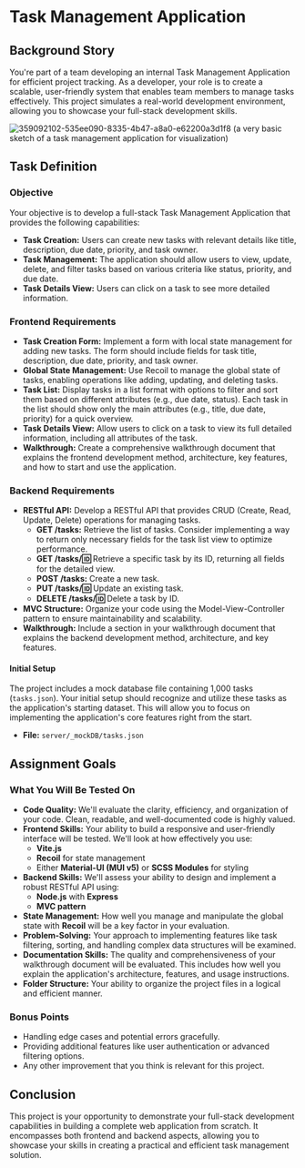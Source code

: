 # Task Management Application

## Background Story
You're part of a team developing an internal Task Management Application for efficient project tracking. As a developer, your role is to create a scalable, user-friendly system that enables team members to manage tasks effectively. This project simulates a real-world development environment, allowing you to showcase your full-stack development skills.

![359092102-535ee090-8335-4b47-a8a0-e62200a3d1f8](https://github.com/user-attachments/assets/8de5fc9e-3926-4fb1-b98e-3543c2c8e33e)
(a very basic sketch of a task management application for visualization)

## Task Definition

### Objective
Your objective is to develop a full-stack Task Management Application that provides the following capabilities:

- **Task Creation:** Users can create new tasks with relevant details like title, description, due date, priority, and task owner.
- **Task Management:** The application should allow users to view, update, delete, and filter tasks based on various criteria like status, priority, and due date.
- **Task Details View:** Users can click on a task to see more detailed information.

### Frontend Requirements
- **Task Creation Form:** Implement a form with local state management for adding new tasks. The form should include fields for task title, description, due date, priority, and task owner.
- **Global State Management:** Use Recoil to manage the global state of tasks, enabling operations like adding, updating, and deleting tasks.
- **Task List:** Display tasks in a list format with options to filter and sort them based on different attributes (e.g., due date, status). Each task in the list should show only the main attributes (e.g., title, due date, priority) for a quick overview.
- **Task Details View:** Allow users to click on a task to view its full detailed information, including all attributes of the task.
- **Walkthrough:** Create a comprehensive walkthrough document that explains the frontend development method, architecture, key features, and how to start and use the application.

### Backend Requirements
- **RESTful API:** Develop a RESTful API that provides CRUD (Create, Read, Update, Delete) operations for managing tasks.
  - **GET /tasks:** Retrieve the list of tasks. Consider implementing a way to return only necessary fields for the task list view to optimize performance.
  - **GET /tasks/:id:** Retrieve a specific task by its ID, returning all fields for the detailed view.
  - **POST /tasks:** Create a new task.
  - **PUT /tasks/:id:** Update an existing task.
  - **DELETE /tasks/:id:** Delete a task by ID.
- **MVC Structure:** Organize your code using the Model-View-Controller pattern to ensure maintainability and scalability.
- **Walkthrough:** Include a section in your walkthrough document that explains the backend development method, architecture, and key features.

#### Initial Setup
The project includes a mock database file containing 1,000 tasks (`tasks.json`). Your initial setup should recognize and utilize these tasks as the application's starting dataset. This will allow you to focus on implementing the application's core features right from the start.

- **File:** `server/_mockDB/tasks.json`

## Assignment Goals

### What You Will Be Tested On
- **Code Quality:** We'll evaluate the clarity, efficiency, and organization of your code. Clean, readable, and well-documented code is highly valued.
- **Frontend Skills:** Your ability to build a responsive and user-friendly interface will be tested. We'll look at how effectively you use:
  - **Vite.js**
  - **Recoil** for state management
  - Either **Material-UI (MUI v5)** or **SCSS Modules** for styling
- **Backend Skills:** We'll assess your ability to design and implement a robust RESTful API using:
  - **Node.js** with **Express**
  - **MVC pattern**
- **State Management:** How well you manage and manipulate the global state with **Recoil** will be a key factor in your evaluation.
- **Problem-Solving:** Your approach to implementing features like task filtering, sorting, and handling complex data structures will be examined.
- **Documentation Skills:** The quality and comprehensiveness of your walkthrough document will be evaluated. This includes how well you explain the application's architecture, features, and usage instructions.
- **Folder Structure:** Your ability to organize the project files in a logical and efficient manner.

### Bonus Points
- Handling edge cases and potential errors gracefully.
- Providing additional features like user authentication or advanced filtering options.
- Any other improvement that you think is relevant for this project.

## Conclusion
This project is your opportunity to demonstrate your full-stack development capabilities in building a complete web application from scratch. It encompasses both frontend and backend aspects, allowing you to showcase your skills in creating a practical and efficient task management solution.
